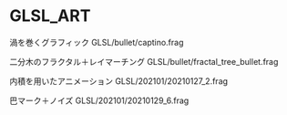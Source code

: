 # GLSL_ART

渦を巻くグラフィック
GLSL/bullet/captino.frag

二分木のフラクタル＋レイマーチング
GLSL/bullet/fractal_tree_bullet.frag

内積を用いたアニメーション
GLSL/202101/20210127_2.frag

巴マーク＋ノイズ
GLSL/202101/20210129_6.frag
